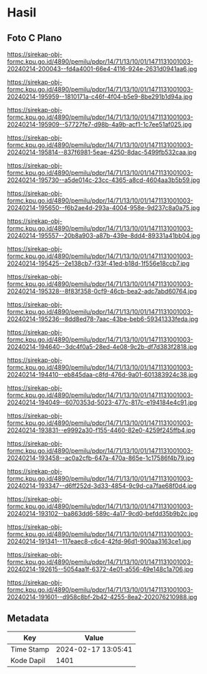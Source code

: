 # Hasil

## Foto C Plano

https://sirekap-obj-formc.kpu.go.id/4890/pemilu/pdpr/14/71/13/10/01/1471131001003-20240214-200043--fd4a4001-66e4-4116-924e-2631d0941aa6.jpg

https://sirekap-obj-formc.kpu.go.id/4890/pemilu/pdpr/14/71/13/10/01/1471131001003-20240214-195959--1810171a-c46f-4f04-b5e9-8be291b1d94a.jpg

https://sirekap-obj-formc.kpu.go.id/4890/pemilu/pdpr/14/71/13/10/01/1471131001003-20240214-195909--57727fe7-d98b-4a9b-acf1-1c7ee51af025.jpg

https://sirekap-obj-formc.kpu.go.id/4890/pemilu/pdpr/14/71/13/10/01/1471131001003-20240214-195814--837f6981-5eae-4250-8dac-5499fb532caa.jpg

https://sirekap-obj-formc.kpu.go.id/4890/pemilu/pdpr/14/71/13/10/01/1471131001003-20240214-195730--a5de014c-23cc-4365-a8cd-4604aa3b5b59.jpg

https://sirekap-obj-formc.kpu.go.id/4890/pemilu/pdpr/14/71/13/10/01/1471131001003-20240214-195650--f6b2ae4d-293a-4004-958e-9d237c8a0a75.jpg

https://sirekap-obj-formc.kpu.go.id/4890/pemilu/pdpr/14/71/13/10/01/1471131001003-20240214-195557--20b8a903-a87b-439e-8dd4-89331a41bb04.jpg

https://sirekap-obj-formc.kpu.go.id/4890/pemilu/pdpr/14/71/13/10/01/1471131001003-20240214-195425--2e138cb7-f33f-41ed-b18d-1f556e18ccb7.jpg

https://sirekap-obj-formc.kpu.go.id/4890/pemilu/pdpr/14/71/13/10/01/1471131001003-20240214-195328--8f83f358-0cf9-46cb-bea2-adc7abd60764.jpg

https://sirekap-obj-formc.kpu.go.id/4890/pemilu/pdpr/14/71/13/10/01/1471131001003-20240214-195236--8dd8ed78-7aac-43be-beb6-59341333feda.jpg

https://sirekap-obj-formc.kpu.go.id/4890/pemilu/pdpr/14/71/13/10/01/1471131001003-20240214-194640--3dc4f0a5-28ed-4e08-9c2b-df7d383f2818.jpg

https://sirekap-obj-formc.kpu.go.id/4890/pemilu/pdpr/14/71/13/10/01/1471131001003-20240214-194410--eb845daa-c8fd-476d-9a01-601383924c38.jpg

https://sirekap-obj-formc.kpu.go.id/4890/pemilu/pdpr/14/71/13/10/01/1471131001003-20240214-194049--6070353d-5023-477c-817c-e194184e4c91.jpg

https://sirekap-obj-formc.kpu.go.id/4890/pemilu/pdpr/14/71/13/10/01/1471131001003-20240214-193831--e9992a30-f155-4460-82e0-4259f245ffb4.jpg

https://sirekap-obj-formc.kpu.go.id/4890/pemilu/pdpr/14/71/13/10/01/1471131001003-20240214-193458--ac0a2cfb-647a-470a-865e-1c17586f4b79.jpg

https://sirekap-obj-formc.kpu.go.id/4890/pemilu/pdpr/14/71/13/10/01/1471131001003-20240214-193347--d6ff252d-3d33-4854-9c9d-ca7fae68f0d4.jpg

https://sirekap-obj-formc.kpu.go.id/4890/pemilu/pdpr/14/71/13/10/01/1471131001003-20240214-193102--ba863dd6-589c-4a17-9cd0-befdd35b9b2c.jpg

https://sirekap-obj-formc.kpu.go.id/4890/pemilu/pdpr/14/71/13/10/01/1471131001003-20240214-191341--117eaec8-c6c4-42fd-96d1-900aa3163ce1.jpg

https://sirekap-obj-formc.kpu.go.id/4890/pemilu/pdpr/14/71/13/10/01/1471131001003-20240214-192615--5054aa1f-6372-4e01-a556-49e148c1a706.jpg

https://sirekap-obj-formc.kpu.go.id/4890/pemilu/pdpr/14/71/13/10/01/1471131001003-20240214-191601--d958c8bf-2b42-4255-8ea2-202076210988.jpg


## Metadata

| Key        | Value               |
| ---------- | ------------------- |
| Time Stamp | 2024-02-17 13:05:41 |
| Kode Dapil | 1401                |




